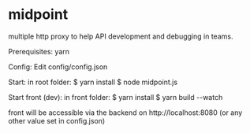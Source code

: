 # midpoint
multiple http proxy to help API development and debugging in teams.

Prerequisites:
yarn

Config:
Edit config/config.json

Start:
in root folder:
$ yarn install
$ node midpoint.js

Start front (dev):
in front folder:
$ yarn install
$ yarn build --watch 

front will be accessible via the backend on http://localhost:8080 (or any other value set in config.json)
